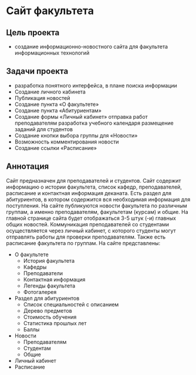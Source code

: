 # Сайт факультета

## Цель проекта

* создание информационно-новостного сайта для факультета информационных технологий

## Задачи проекта

* разработка понятного интерфейса, в плане поиска информации
* Создание личного кабинета
* Публикация новостей
* Создание пункта «О факультете»
* Создание пункта «Абитуриентам»
* Создание формы «Личный кабинет»
отправка работ преподавателям
разработка учебного календаря
размещение заданий для студентов
* Создание кнопки выбора группы для «Новости»
* Возможность комментирования новости 
* Создание ссылки «Расписание»



## Аннотация

Сайт предназначен для преподавателей и студентов. Сайт содержит информацию о истории факультета, список кафедр, преподавателей, 
расписание и контактная информация деканата. Есть раздел для абитуриентов, в котором содержится вся необходимая информация для поступления. 
На сайте публикуются новости факультета по различным группам, а именно преподавателям, факультетам (курсам) и общие. 
На главной странице сайта будет отображаться 3-5 штук (-и) главных общих новостей. Коммуникация преподавателей со студентами осуществляется через личный кабинет,
 с которого студенты могут отправлять работы для проверки преподавателям. Также есть расписание факультета по группам.
На сайте представлены:
* О факультете
	* История факультета
	* Кафедры
	*	Преподаватели
	*	Контактная информация
	*	Легенды факультета
	*	Фотогалерея
* Раздел для абитуриентов
	*	Список специальностей с описанием
	*	Дерево предметов
	*	Стоимость обучения
	*	Статистика прошлых лет
	*	Баллы
* Новости 
	*	Преподавателям
	*	Студентам
	*	Общие
* Личный кабинет
* Расписание
